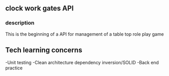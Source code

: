 ## clock work gates API
### description
This is the beginning of a API for management of a table top role play game

## Tech learning concerns
-Unit testing
-Clean architecture dependency inversion/SOLID
-Back end practice